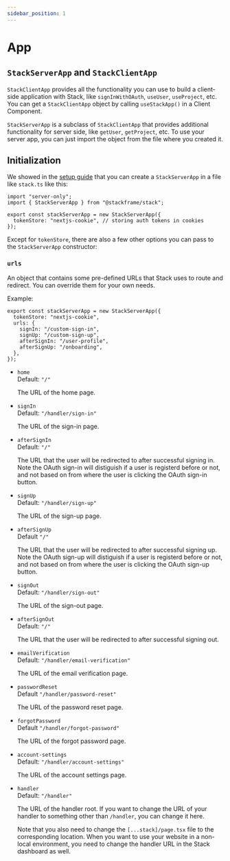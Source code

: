 ```yaml
---
sidebar_position: 1
---
```


# App

## `StackServerApp` and `StackClientApp`

`StackClientApp` provides all the functionality you can use to build a client-side application with Stack, like `signInWithOAuth`, `useUser`, `useProject`, etc. You can get a `StackClientApp` object by calling `useStackApp()` in a Client Component.

`StackServerApp` is a subclass of `StackClientApp` that provides additional functionality for server side, like `getUser`, `getProject`, etc. To use your server app, you can just import the object from the file where you created it.

## Initialization

We showed in the [setup guide](../01-getting-started/02-setup.md) that you can create a `StackServerApp` in a file like `stack.ts` like this:

```tsx
import "server-only";
import { StackServerApp } from "@stackframe/stack";

export const stackServerApp = new StackServerApp({
  tokenStore: "nextjs-cookie", // storing auth tokens in cookies
});
```

Except for `tokenStore`, there are also a few other options you can pass to the `StackServerApp` constructor:

### `urls`

An object that contains some pre-defined URLs that Stack uses to route and redirect. You can override them for your own needs.

Example:

```tsx
export const stackServerApp = new StackServerApp({
  tokenStore: "nextjs-cookie",
  urls: {
    signIn: "/custom-sign-in",
    signUp: "/custom-sign-up",
    afterSignIn: "/user-profile",
    afterSignUp: "/onboarding",
  },
});
```


- `home`  
    Default: `"/"`  

    The URL of the home page.

-  `signIn`   
    Default: `"/handler/sign-in"`  

    The URL of the sign-in page.

- `afterSignIn`    
    Default: `"/"`

    The URL that the user will be redirected to after successful signing in. Note the OAuth sign-in will distiguish if a user is registerd before or not, and not based on from where the user is clicking the OAuth sign-in button.

- `signUp`    
    Default: `"/handler/sign-up"`  

    The URL of the sign-up page.

- `afterSignUp`   
    Default `"/"`

    The URL that the user will be redirected to after successful signing up. Note the OAuth sign-up will distiguish if a user is registerd before or not, and not based on from where the user is clicking the OAuth sign-up button.

- `signOut`   
    Default: `"/handler/sign-out"`  

    The URL of the sign-out page.

- `afterSignOut`   
    Default: `"/"`  

    The URL that the user will be redirected to after successful signing out.

- `emailVerification`   
    Default: `"/handler/email-verification"`

    The URL of the email verification page.

- `passwordReset`   
    Default `"/handler/password-reset"`

    The URL of the password reset page.

- `forgotPassword`   
    Default `"/handler/forgot-password"`

    The URL of the forgot password page.

- `account-settings`   
    Default: `"/handler/account-settings"`

    The URL of the account settings page.

- `handler`    
    Default: `"/handler"`  

    The URL of the handler root. If you want to change the URL of your handler to something other than `/handler`, you can change it here. 

    Note that you also need to change the `[...stack]/page.tsx` file to the corresponding location. When you want to use your website in a non-local environment, you need to change the handler URL in the Stack dashboard as well.
